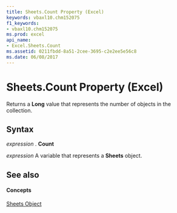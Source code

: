 ```yaml
---
title: Sheets.Count Property (Excel)
keywords: vbaxl10.chm152075
f1_keywords:
- vbaxl10.chm152075
ms.prod: excel
api_name:
- Excel.Sheets.Count
ms.assetid: 0211fbdd-8a51-2cee-3695-c2e2ee5e56c8
ms.date: 06/08/2017
---
```



# Sheets.Count Property (Excel)

Returns a  **Long** value that represents the number of objects in the collection.


## Syntax

 _expression_ . **Count**

 _expression_ A variable that represents a **Sheets** object.


## See also


#### Concepts


[Sheets Object](Excel.Sheets.md)

